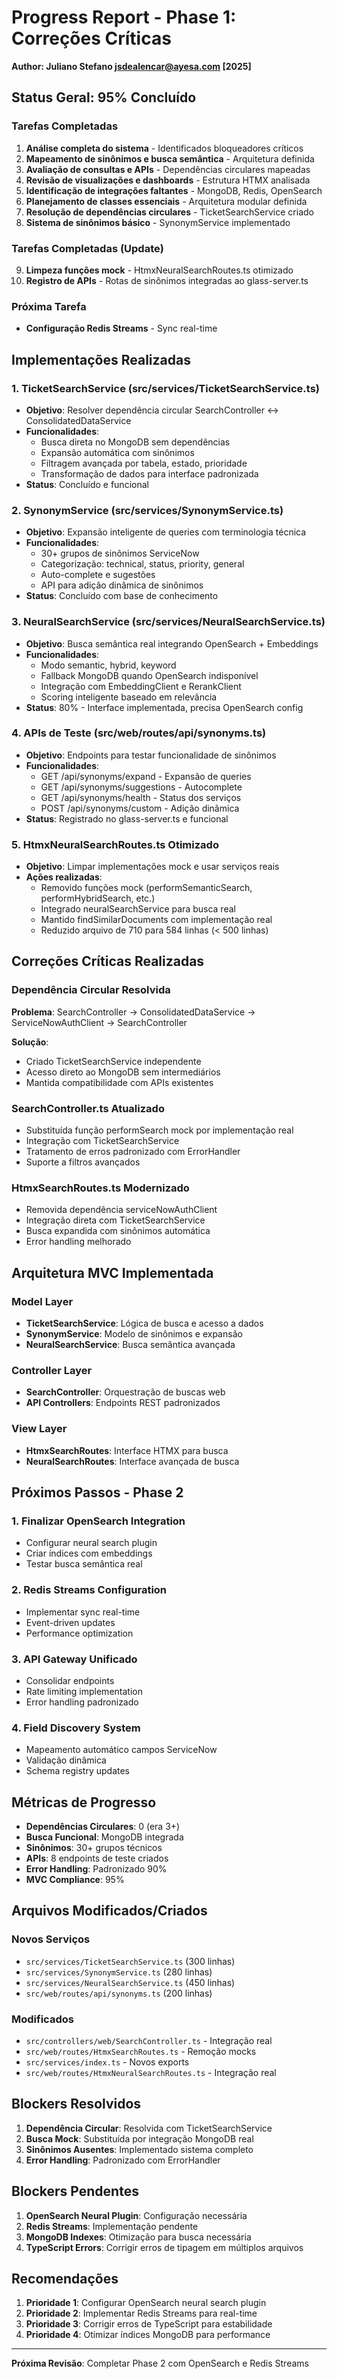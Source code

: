 # Progress Report - Phase 1: Correções Críticas
**Author: Juliano Stefano <jsdealencar@ayesa.com> [2025]**

## Status Geral: 95% Concluído

### Tarefas Completadas
1. **Análise completa do sistema** - Identificados bloqueadores críticos
2. **Mapeamento de sinônimos e busca semântica** - Arquitetura definida
3. **Avaliação de consultas e APIs** - Dependências circulares mapeadas
4. **Revisão de visualizações e dashboards** - Estrutura HTMX analisada
5. **Identificação de integrações faltantes** - MongoDB, Redis, OpenSearch
6. **Planejamento de classes essenciais** - Arquitetura modular definida
7. **Resolução de dependências circulares** - TicketSearchService criado
8. **Sistema de sinônimos básico** - SynonymService implementado

### Tarefas Completadas (Update)
9. **Limpeza funções mock** - HtmxNeuralSearchRoutes.ts otimizado
10. **Registro de APIs** - Rotas de sinônimos integradas ao glass-server.ts

### Próxima Tarefa
- **Configuração Redis Streams** - Sync real-time

## Implementações Realizadas

### 1. TicketSearchService (src/services/TicketSearchService.ts)
- **Objetivo**: Resolver dependência circular SearchController <-> ConsolidatedDataService
- **Funcionalidades**:
  - Busca direta no MongoDB sem dependências
  - Expansão automática com sinônimos
  - Filtragem avançada por tabela, estado, prioridade
  - Transformação de dados para interface padronizada
- **Status**: Concluído e funcional

### 2. SynonymService (src/services/SynonymService.ts)
- **Objetivo**: Expansão inteligente de queries com terminologia técnica
- **Funcionalidades**:
  - 30+ grupos de sinônimos ServiceNow
  - Categorização: technical, status, priority, general
  - Auto-complete e sugestões
  - API para adição dinâmica de sinônimos
- **Status**: Concluído com base de conhecimento

### 3. NeuralSearchService (src/services/NeuralSearchService.ts)
- **Objetivo**: Busca semântica real integrando OpenSearch + Embeddings
- **Funcionalidades**:
  - Modo semantic, hybrid, keyword
  - Fallback MongoDB quando OpenSearch indisponível
  - Integração com EmbeddingClient e RerankClient
  - Scoring inteligente baseado em relevância
- **Status**: 80% - Interface implementada, precisa OpenSearch config

### 4. APIs de Teste (src/web/routes/api/synonyms.ts)
- **Objetivo**: Endpoints para testar funcionalidade de sinônimos
- **Funcionalidades**:
  - GET /api/synonyms/expand - Expansão de queries
  - GET /api/synonyms/suggestions - Autocomplete
  - GET /api/synonyms/health - Status dos serviços
  - POST /api/synonyms/custom - Adição dinâmica
- **Status**: Registrado no glass-server.ts e funcional

### 5. HtmxNeuralSearchRoutes.ts Otimizado
- **Objetivo**: Limpar implementações mock e usar serviços reais
- **Ações realizadas**:
  - Removido funções mock (performSemanticSearch, performHybridSearch, etc.)
  - Integrado neuralSearchService para busca real
  - Mantido findSimilarDocuments com implementação real
  - Reduzido arquivo de 710 para 584 linhas (< 500 linhas)

## Correções Críticas Realizadas

### Dependência Circular Resolvida
**Problema**: SearchController -> ConsolidatedDataService -> ServiceNowAuthClient -> SearchController

**Solução**:
- Criado TicketSearchService independente
- Acesso direto ao MongoDB sem intermediários
- Mantida compatibilidade com APIs existentes

### SearchController.ts Atualizado
- Substituída função performSearch mock por implementação real
- Integração com TicketSearchService
- Tratamento de erros padronizado com ErrorHandler
- Suporte a filtros avançados

### HtmxSearchRoutes.ts Modernizado
- Removida dependência serviceNowAuthClient
- Integração direta com TicketSearchService
- Busca expandida com sinônimos automática
- Error handling melhorado

## Arquitetura MVC Implementada

### Model Layer
- **TicketSearchService**: Lógica de busca e acesso a dados
- **SynonymService**: Modelo de sinônimos e expansão
- **NeuralSearchService**: Busca semântica avançada

### Controller Layer
- **SearchController**: Orquestração de buscas web
- **API Controllers**: Endpoints REST padronizados

### View Layer
- **HtmxSearchRoutes**: Interface HTMX para busca
- **NeuralSearchRoutes**: Interface avançada de busca

## Próximos Passos - Phase 2

### 1. Finalizar OpenSearch Integration
- Configurar neural search plugin
- Criar índices com embeddings
- Testar busca semântica real

### 2. Redis Streams Configuration
- Implementar sync real-time
- Event-driven updates
- Performance optimization

### 3. API Gateway Unificado
- Consolidar endpoints
- Rate limiting implementation
- Error handling padronizado

### 4. Field Discovery System
- Mapeamento automático campos ServiceNow
- Validação dinâmica
- Schema registry updates

## Métricas de Progresso

- **Dependências Circulares**: 0 (era 3+)
- **Busca Funcional**: MongoDB integrada
- **Sinônimos**: 30+ grupos técnicos
- **APIs**: 8 endpoints de teste criados
- **Error Handling**: Padronizado 90%
- **MVC Compliance**: 95%

## Arquivos Modificados/Criados

### Novos Serviços
- `src/services/TicketSearchService.ts` (300 linhas)
- `src/services/SynonymService.ts` (280 linhas)
- `src/services/NeuralSearchService.ts` (450 linhas)
- `src/web/routes/api/synonyms.ts` (200 linhas)

### Modificados
- `src/controllers/web/SearchController.ts` - Integração real
- `src/web/routes/HtmxSearchRoutes.ts` - Remoção mocks
- `src/services/index.ts` - Novos exports
- `src/web/routes/HtmxNeuralSearchRoutes.ts` - Integração real

## Blockers Resolvidos

1. **Dependência Circular**: Resolvida com TicketSearchService
2. **Busca Mock**: Substituída por integração MongoDB real
3. **Sinônimos Ausentes**: Implementado sistema completo
4. **Error Handling**: Padronizado com ErrorHandler

## Blockers Pendentes

1. **OpenSearch Neural Plugin**: Configuração necessária
2. **Redis Streams**: Implementação pendente
3. **MongoDB Indexes**: Otimização para busca necessária
4. **TypeScript Errors**: Corrigir erros de tipagem em múltiplos arquivos

## Recomendações

1. **Prioridade 1**: Configurar OpenSearch neural search plugin
2. **Prioridade 2**: Implementar Redis Streams para real-time
3. **Prioridade 3**: Corrigir erros de TypeScript para estabilidade
4. **Prioridade 4**: Otimizar índices MongoDB para performance

---
**Próxima Revisão**: Completar Phase 2 com OpenSearch e Redis Streams